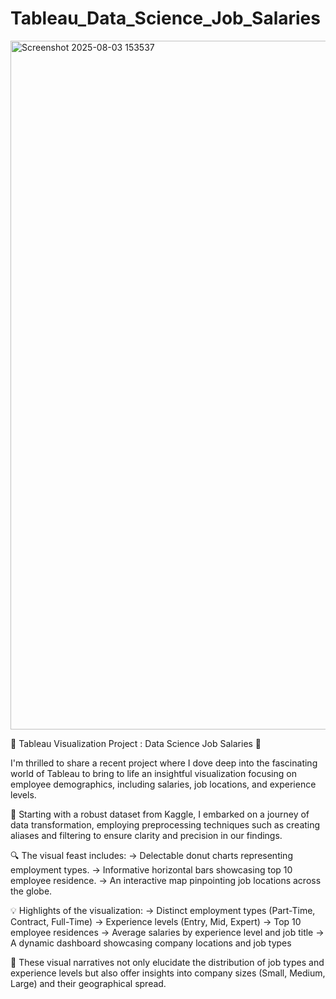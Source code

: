 # Tableau_Data_Science_Job_Salaries
<img width="1919" height="1102" alt="Screenshot 2025-08-03 153537" src="https://github.com/user-attachments/assets/ff586822-7a53-47cc-a172-8db35cbf816c" />

🌟 Tableau Visualization Project : Data Science Job Salaries 🌟

I'm thrilled to share a recent project where I dove deep into the fascinating world of Tableau to bring to life an insightful visualization focusing on employee demographics, including salaries, job locations, and experience levels.

🚀 Starting with a robust dataset from Kaggle, I embarked on a journey of data transformation, employing preprocessing techniques such as creating aliases and filtering to ensure clarity and precision in our findings.

🔍 The visual feast includes:
-> Delectable donut charts representing employment types.
-> Informative horizontal bars showcasing top 10 employee residence.
-> An interactive map pinpointing job locations across the globe.

💡 Highlights of the visualization:
-> Distinct employment types (Part-Time, Contract, Full-Time)
-> Experience levels (Entry, Mid, Expert)
-> Top 10 employee residences
-> Average salaries by experience level and job title
-> A dynamic dashboard showcasing company locations and job types

🏢 These visual narratives not only elucidate the distribution of job types and experience levels but also offer insights into company sizes (Small, Medium, Large) and their geographical spread.
